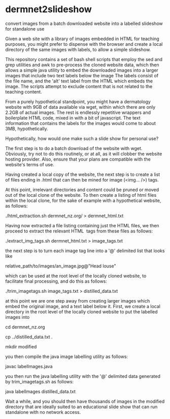# dermnet2slideshow
convert images from a batch downloaded website into a labelled slideshow for standalone use

Given a web site with a library of images embedded in HTML for teaching purposes, you might prefer to dispense with the browser and create a local directory of the same images with labels, to allow a simple slideshow.

This repository contains a set of bash shell scripts that employ the sed and grep utilities and awk to pre-process the cloned website data, which then allows a simple java utility to embed the downloaded images into a larger images that include two text labels below the image The labels consist of the file name, and the 'alt' text label from the HTML which embeds the image. The scripts attempt to exclude content that is not related to the teaching content.

From a purely hypothetical standpoint, you might have a dermatology website with 9GB of data available via wget, within which there are only 2.2GB of actual images. The rest is endlessly repetitive wrappers and boilerplate HTML code, mixed in with a bit of javascript. The text information that contains the labels for the images would come to about 3MB, hypothetically.

Hypothetically, how would one make such a slide show for personal use?

The first step is to do a batch download of the website with wget. Obviously, try not to do this routinely, or at all, as it will clobber the website hosting provider. Also, ensure that your plans are compatible with the website's terms of use.

Having created a local copy of the website, the next step is to create a list of files ending in .html that can then be mined for image (<img... />) tags.

At this point, irrelevant directories and content could be pruned or moved out of the local clone of the website. To then create a listing of html files within the local clone, for the sake of example with a hypothetical website, as follows:

./html_extraction.sh dermnet_nz.org/ > dermnet_html.txt

Having now extracted a file listing containing just the HTML files, we then proceed to extract the relevant HTML <img> tags from these files as follows:

./extract_img_tags.sh dermnet_html.txt > image_tags.txt

the next step is to turn each image tag line into a '@' delimited list that looks like

relative_path/to/images/an_image.jpg@"Head louse"

which can be used at the root level of the locally cloned website, to facilitate final processing, and do this as follows:

./trim_imagetags.sh image_tags.txt > distilled_data.txt

at this point we are one step away from creating larger images which embed the original image, and a text label below it. First, we create a local directory in the root level of the locally cloned website to put the labelled images into

cd dermnet_nz.org

cp ../distilled_data.txt .

mkdir modified

you then compile the java image labelling utility as follows:

javac labelImages.java

you then run the java labelling utility with the '@' delimited data generated by trim_imagetags.sh as follows:

java labelImages distilled_data.txt

Wait a while, and you should then have thousands of images in the modified directory that are ideally suited to an educational slide show that can run standalone with no network access.
